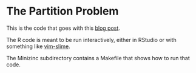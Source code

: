 
# The Partition Problem

This is the code that goes with this [blog post](http://blog.jpalardy.com/posts/the-partition-problem/).

The R code is meant to be run interactively, either in RStudio or with
something like [vim-slime](https://github.com/jpalardy/vim-slime).

The Minizinc subdirectory contains a Makefile that shows how to run that code.


